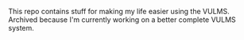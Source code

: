This repo contains stuff for making my life easier using the VULMS.  
Archived because I'm currently working on a better complete VULMS system.
